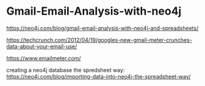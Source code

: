 # Gmail-Email-Analysis-with-neo4j

https://neo4j.com/blog/gmail-email-analysis-with-neo4j-and-spreadsheets/

https://techcrunch.com/2012/04/19/googles-new-gmail-meter-crunches-data-about-your-email-use/

https://www.emailmeter.com/


creating a neo4j database the spredsheet way: https://neo4j.com/blog/importing-data-into-neo4j-the-spreadsheet-way/
